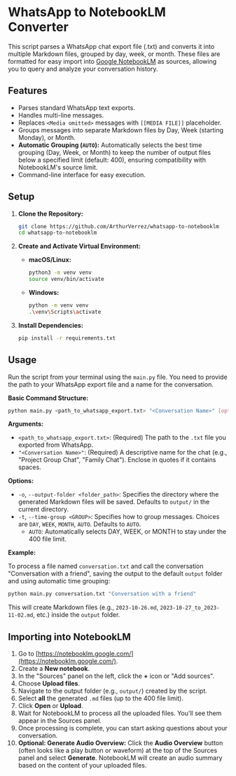 # WhatsApp to NotebookLM Converter

This script parses a WhatsApp chat export file (.txt) and converts it into multiple Markdown files, grouped by day, week, or month. These files are formatted for easy import into [Google NotebookLM](https://notebooklm.google.com/) as sources, allowing you to query and analyze your conversation history.

## Features

- Parses standard WhatsApp text exports.
- Handles multi-line messages.
- Replaces `<Media omitted>` messages with `[[MEDIA FILE]]` placeholder.
- Groups messages into separate Markdown files by Day, Week (starting Monday), or Month.
- **Automatic Grouping (`AUTO`):** Automatically selects the best time grouping (Day, Week, or Month) to keep the number of output files below a specified limit (default: 400), ensuring compatibility with NotebookLM's source limit.
- Command-line interface for easy execution.

## Setup

1.  **Clone the Repository:**

    ```bash
    git clone https://github.com/ArthurVerrez/whatsapp-to-notebooklm
    cd whatsapp-to-notebooklm
    ```

2.  **Create and Activate Virtual Environment:**

    - **macOS/Linux:**
      ```bash
      python3 -m venv venv
      source venv/bin/activate
      ```
    - **Windows:**
      ```bash
      python -m venv venv
      .\venv\Scripts\activate
      ```

3.  **Install Dependencies:**
    ```bash
    pip install -r requirements.txt
    ```

## Usage

Run the script from your terminal using the `main.py` file. You need to provide the path to your WhatsApp export file and a name for the conversation.

**Basic Command Structure:**

```bash
python main.py <path_to_whatsapp_export.txt> "<Conversation Name>" [options]
```

**Arguments:**

- `<path_to_whatsapp_export.txt>`: (Required) The path to the `.txt` file you exported from WhatsApp.
- `"<Conversation Name>"`: (Required) A descriptive name for the chat (e.g., "Project Group Chat", "Family Chat"). Enclose in quotes if it contains spaces.

**Options:**

- `-o`, `--output-folder <folder_path>`: Specifies the directory where the generated Markdown files will be saved. Defaults to `output/` in the current directory.
- `-t`, `--time-group <GROUP>`: Specifies how to group messages. Choices are `DAY`, `WEEK`, `MONTH`, `AUTO`. Defaults to `AUTO`.
  - `AUTO`: Automatically selects DAY, WEEK, or MONTH to stay under the 400 file limit.

**Example:**

To process a file named `conversation.txt` and call the conversation "Conversation with a friend", saving the output to the default `output` folder and using automatic time grouping:

```bash
python main.py conversation.txt "Conversation with a friend"
```

This will create Markdown files (e.g., `2023-10-26.md`, `2023-10-27_to_2023-11-02.md`, etc.) inside the `output` folder.

## Importing into NotebookLM

1.  Go to [https://notebooklm.google.com/](https://notebooklm.google.com/).
2.  Create a **New notebook**.
3.  In the "Sources" panel on the left, click the **+** icon or "Add sources".
4.  Choose **Upload files**.
5.  Navigate to the output folder (e.g., `output/`) created by the script.
6.  Select **all** the generated `.md` files (up to the 400 file limit).
7.  Click **Open** or **Upload**.
8.  Wait for NotebookLM to process all the uploaded files. You'll see them appear in the Sources panel.
9.  Once processing is complete, you can start asking questions about your conversation.
10. **Optional: Generate Audio Overview:** Click the **Audio Overview** button (often looks like a play button or waveform) at the top of the Sources panel and select **Generate**. NotebookLM will create an audio summary based on the content of your uploaded files.

